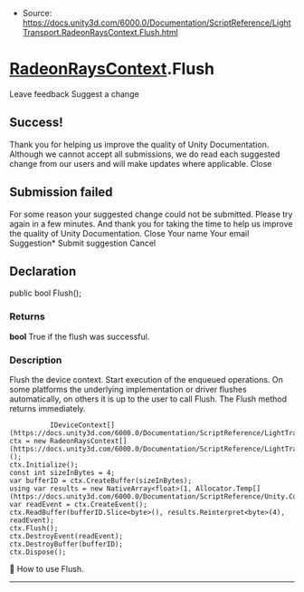 * Source: https://docs.unity3d.com/6000.0/Documentation/ScriptReference/LightTransport.RadeonRaysContext.Flush.html

#  [RadeonRaysContext](https://docs.unity3d.com/6000.0/Documentation/ScriptReference/LightTransport.RadeonRaysContext.html).Flush
Leave feedback
Suggest a change
## Success!
Thank you for helping us improve the quality of Unity Documentation. Although we cannot accept all submissions, we do read each suggested change from our users and will make updates where applicable.
Close
## Submission failed
For some reason your suggested change could not be submitted. Please <a>try again</a> in a few minutes. And thank you for taking the time to help us improve the quality of Unity Documentation.
Close
Your name Your email Suggestion* Submit suggestion
Cancel
## Declaration
public bool Flush(); 
### Returns
**bool** True if the flush was successful. 
### Description
Flush the device context.
Start execution of the enqueued operations. On some platforms the underlying implementation or driver flushes automatically, on others it is up to the user to call Flush. The Flush method returns immediately.
```
          IDeviceContext[](https://docs.unity3d.com/6000.0/Documentation/ScriptReference/LightTransport.IDeviceContext.html) ctx = new RadeonRaysContext[](https://docs.unity3d.com/6000.0/Documentation/ScriptReference/LightTransport.RadeonRaysContext.html)();
ctx.Initialize();
const int sizeInBytes = 4;
var bufferID = ctx.CreateBuffer(sizeInBytes);
using var results = new NativeArray<float>(1, Allocator.Temp[](https://docs.unity3d.com/6000.0/Documentation/ScriptReference/Unity.Collections.Allocator.Temp.html));
var readEvent = ctx.CreateEvent();
ctx.ReadBuffer(bufferID.Slice<byte>(), results.Reinterpret<byte>(4), readEvent);
ctx.Flush();
ctx.DestroyEvent(readEvent);
ctx.DestroyBuffer(bufferID);
ctx.Dispose();
```

How to use Flush.
* * *
